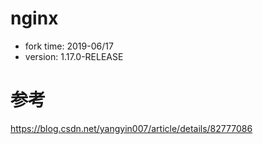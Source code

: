 # nginx
* fork time: 2019-06/17
* version: 1.17.0-RELEASE

# 参考
https://blog.csdn.net/yangyin007/article/details/82777086